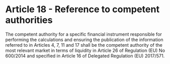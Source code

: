 # Article 18 - Reference to competent authorities


The competent authority for a specific financial instrument responsible for performing the calculations and ensuring the publication of the information referred to in Articles 4, 7, 11 and 17 shall be the competent authority of the most relevant market in terms of liquidity in Article 26 of Regulation (EU) No 600/2014 and specified in Article 16 of Delegated Regulation (EU) 2017/571.
